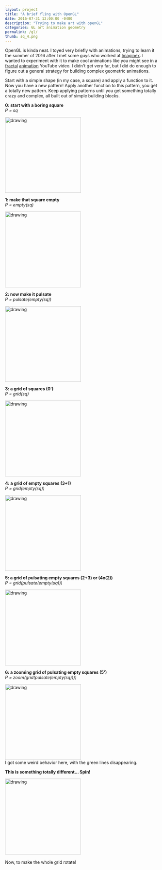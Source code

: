 ```yaml
---
layout: project
title: "A brief fling with OpenGL"
date: 2016-07-31 12:00:00 -0400
description: "Trying to make art with openGL"
categories: GL art animation geometry
permalink: /gl/
thumb: sq_4.png
---
```


OpenGL is kinda neat. I toyed very briefly with animations, trying to learn it the summer of 2016 after I met some guys who worked at [Imaginex](https://imaginex.co/). I wanted to experiment with it to make cool animations like you might see in a [fractal](https://www.youtube.com/watch?v=t6jlhqNxRYk) [animation](https://www.youtube.com/watch?v=MagELQywiGI) YouTube video. I didn't get very far, but I did do enough to figure out a general strategy for building complex geometric animations.

Start with a simple shape (in my case, a square) and apply a function to it. Now you have a new pattern! Apply another function to this pattern, you get a totally new pattern. Keep applying patterns until you get something totally crazy and complex, all built out of simple building blocks.


**0: start with a boring square**<br>
*P = sq*

<img src="{{ site.baseurl }}/assets/gl/sq_0.png" alt="drawing" style="width:250px;"/>

**1: make that square empty**<br>
*P = empty(sq)*

<img src="{{ site.baseurl }}/assets/gl/sq_1.png" alt="drawing" style="width:250px;"/>


**2: now make it pulsate**<br>
*P = pulsate(empty(sq))*

<img src="{{ site.baseurl }}/assets/gl/sq_2.gif" alt="drawing" style="width:250px;"/>


**3: a grid of squares (0')**<br>
*P = grid(sq)*


<img src="{{ site.baseurl }}/assets/gl/sq_3.png" alt="drawing" style="width:250px;"/>


**4: a grid of empty squares (3+1)**<br>
*P = grid(empty(sq))*


<img src="{{ site.baseurl }}/assets/gl/sq_4.png" alt="drawing" style="width:250px;"/>


**5: a grid of pulsating empty squares (2+3) or (4x(2))**<br>
*P = grid(pulsate(empty(sq)))*

<img src="{{ site.baseurl }}/assets/gl/sq_5.gif" alt="drawing" style="width:250px;"/>


**6: a zooming grid of pulsating empty squares (5')**<br>
*P = zoom(grid(pulsate(empty(sq))))*

<img src="{{ site.baseurl }}/assets/gl/sq_6.gif" alt="drawing" style="width:250px;"/><br>
I got some weird behavior here, with the green lines disappearing.


**This is something totally different... Spin!**

<img src="{{ site.baseurl }}/assets/gl/spin.gif" alt="drawing" style="width:250px;"/>


<br>
<br>
Now, to make the whole grid rotate!
